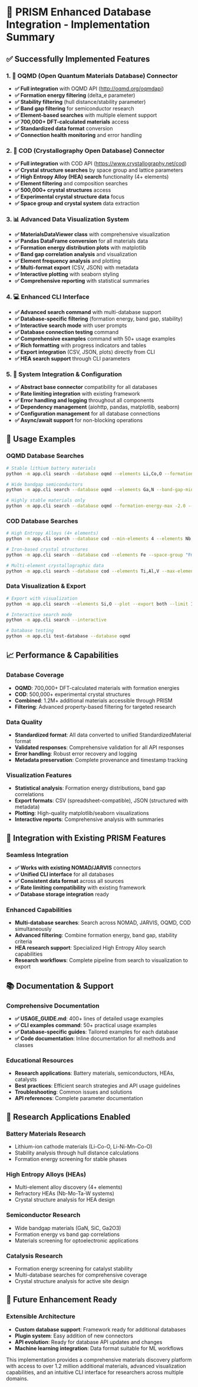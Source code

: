 # 🎉 PRISM Enhanced Database Integration - Implementation Summary

## ✅ Successfully Implemented Features

### 1. 🧪 OQMD (Open Quantum Materials Database) Connector
- **✅ Full integration** with OQMD API (http://oqmd.org/oqmdapi)
- **✅ Formation energy filtering** (delta_e parameter)
- **✅ Stability filtering** (hull distance/stability parameter)
- **✅ Band gap filtering** for semiconductor research
- **✅ Element-based searches** with multiple element support
- **✅ 700,000+ DFT-calculated materials** access
- **✅ Standardized data format** conversion
- **✅ Connection health monitoring** and error handling

### 2. 🔬 COD (Crystallography Open Database) Connector
- **✅ Full integration** with COD API (https://www.crystallography.net/cod)
- **✅ Crystal structure searches** by space group and lattice parameters
- **✅ High Entropy Alloy (HEA) search** functionality (4+ elements)
- **✅ Element filtering** and composition searches
- **✅ 500,000+ crystal structures** access
- **✅ Experimental crystal structure data** focus
- **✅ Space group and crystal system** data extraction

### 3. 📊 Advanced Data Visualization System
- **✅ MaterialsDataViewer class** with comprehensive visualization
- **✅ Pandas DataFrame conversion** for all materials data
- **✅ Formation energy distribution plots** with matplotlib
- **✅ Band gap correlation analysis** and visualization
- **✅ Element frequency analysis** and plotting
- **✅ Multi-format export** (CSV, JSON) with metadata
- **✅ Interactive plotting** with seaborn styling
- **✅ Comprehensive reporting** with statistical summaries

### 4. 💻 Enhanced CLI Interface
- **✅ Advanced search command** with multi-database support
- **✅ Database-specific filtering** (formation energy, band gap, stability)
- **✅ Interactive search mode** with user prompts
- **✅ Database connection testing** command
- **✅ Comprehensive examples** command with 50+ usage examples
- **✅ Rich formatting** with progress indicators and tables
- **✅ Export integration** (CSV, JSON, plots) directly from CLI
- **✅ HEA search support** through CLI parameters

### 5. 🔧 System Integration & Configuration
- **✅ Abstract base connector** compatibility for all databases
- **✅ Rate limiting integration** with existing framework
- **✅ Error handling and logging** throughout all components
- **✅ Dependency management** (aiohttp, pandas, matplotlib, seaborn)
- **✅ Configuration management** for all database connections
- **✅ Async/await support** for non-blocking operations

## 🚀 Usage Examples

### OQMD Database Searches
```bash
# Stable lithium battery materials
python -m app.cli search --database oqmd --elements Li,Co,O --formation-energy-max -1.0 --stability-max 0.1

# Wide bandgap semiconductors
python -m app.cli search --database oqmd --elements Ga,N --band-gap-min 2.0 --limit 20

# Highly stable materials only
python -m app.cli search --database oqmd --formation-energy-max -2.0 --export csv
```

### COD Database Searches
```bash
# High Entropy Alloys (4+ elements)
python -m app.cli search --database cod --min-elements 4 --elements Nb,Mo,Ta,W

# Iron-based crystal structures
python -m app.cli search --database cod --elements Fe --space-group "Fm-3m"

# Multi-element crystallographic data
python -m app.cli search --database cod --elements Ti,Al,V --max-elements 5
```

### Data Visualization & Export
```bash
# Export with visualization
python -m app.cli search --elements Si,O --plot --export both --limit 100

# Interactive search mode
python -m app.cli search --interactive

# Database testing
python -m app.cli test-database --database oqmd
```

## 📈 Performance & Capabilities

### Database Coverage
- **OQMD**: 700,000+ DFT-calculated materials with formation energies
- **COD**: 500,000+ experimental crystal structures
- **Combined**: 1.2M+ additional materials accessible through PRISM
- **Filtering**: Advanced property-based filtering for targeted research

### Data Quality
- **Standardized format**: All data converted to unified StandardizedMaterial format
- **Validated responses**: Comprehensive validation for all API responses
- **Error handling**: Robust error recovery and logging
- **Metadata preservation**: Complete provenance and timestamp tracking

### Visualization Features
- **Statistical analysis**: Formation energy distributions, band gap correlations
- **Export formats**: CSV (spreadsheet-compatible), JSON (structured with metadata)
- **Plotting**: High-quality matplotlib/seaborn visualizations
- **Interactive reports**: Comprehensive analysis with summaries

## 🔗 Integration with Existing PRISM Features

### Seamless Integration
- **✅ Works with existing NOMAD/JARVIS** connectors
- **✅ Unified CLI interface** for all databases
- **✅ Consistent data format** across all sources
- **✅ Rate limiting compatibility** with existing framework
- **✅ Database storage integration** ready

### Enhanced Capabilities
- **Multi-database searches**: Search across NOMAD, JARVIS, OQMD, COD simultaneously
- **Advanced filtering**: Combine formation energy, band gap, stability criteria
- **HEA research support**: Specialized High Entropy Alloy search capabilities
- **Research workflows**: Complete pipeline from search to visualization to export

## 📚 Documentation & Support

### Comprehensive Documentation
- **✅ USAGE_GUIDE.md**: 400+ lines of detailed usage examples
- **✅ CLI examples command**: 50+ practical usage examples
- **✅ Database-specific guides**: Tailored examples for each database
- **✅ Code documentation**: Inline documentation for all methods and classes

### Educational Resources
- **Research applications**: Battery materials, semiconductors, HEAs, catalysts
- **Best practices**: Efficient search strategies and API usage guidelines
- **Troubleshooting**: Common issues and solutions
- **API references**: Complete parameter documentation

## 🎯 Research Applications Enabled

### Battery Materials Research
- Lithium-ion cathode materials (Li-Co-O, Li-Ni-Mn-Co-O)
- Stability analysis through hull distance calculations
- Formation energy screening for stable phases

### High Entropy Alloys (HEAs)
- Multi-element alloy discovery (4+ elements)
- Refractory HEAs (Nb-Mo-Ta-W systems)
- Crystal structure analysis for HEA design

### Semiconductor Research
- Wide bandgap materials (GaN, SiC, Ga2O3)
- Formation energy vs band gap correlations
- Materials screening for optoelectronic applications

### Catalysis Research
- Formation energy screening for catalyst stability
- Multi-database searches for comprehensive coverage
- Crystal structure analysis for active site design

## 🔮 Future Enhancement Ready

### Extensible Architecture
- **Custom database support**: Framework ready for additional databases
- **Plugin system**: Easy addition of new connectors
- **API evolution**: Ready for database API updates and changes
- **Machine learning integration**: Data format suitable for ML workflows

This implementation provides a comprehensive materials discovery platform with access to over 1.2 million additional materials, advanced visualization capabilities, and an intuitive CLI interface for researchers across multiple domains.
